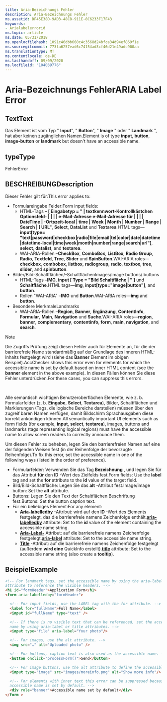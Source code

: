 ```yaml
---
title: Aria-Bezeichnungs Fehler
description: Aria-Bezeichnungs Fehler
ms.assetid: DF45E38D-9AD3-48C8-911E-8C6233F17F43
keywords:
- Arialabelerrorid
ms.topic: article
ms.date: 05/31/2018
ms.openlocfilehash: 1091c46dbb660c4c3568d24bfca34d94ef869f1e
ms.sourcegitcommit: 773fa6257ead6c74154ad3cf46d21e49adc900aa
ms.translationtype: MT
ms.contentlocale: de-DE
ms.lasthandoff: 09/09/2020
ms.locfileid: "104039776"
---
```

# <a name="aria-label-error"></a><span data-ttu-id="17140-104">Aria-Bezeichnungs Fehler</span><span class="sxs-lookup"><span data-stu-id="17140-104">ARIA Label Error</span></span>

## <a name="text"></a><span data-ttu-id="17140-105">Text</span><span class="sxs-lookup"><span data-stu-id="17140-105">Text</span></span>

<span data-ttu-id="17140-106">Das Element ist vom Typ " **Input**", " **Button**", " **Image** " oder " **Landmark** ", hat aber keinen zugänglichen Namen.</span><span class="sxs-lookup"><span data-stu-id="17140-106">Element is of type **input**, **button**, **image-button** or **landmark** but doesn't have an accessible name.</span></span>

## <a name="type"></a><span data-ttu-id="17140-107">type</span><span class="sxs-lookup"><span data-stu-id="17140-107">Type</span></span>

<span data-ttu-id="17140-108">Fehler</span><span class="sxs-lookup"><span data-stu-id="17140-108">Error</span></span>

## <a name="description"></a><span data-ttu-id="17140-109">BESCHREIBUNG</span><span class="sxs-lookup"><span data-stu-id="17140-109">Description</span></span>

<span data-ttu-id="17140-110">Dieser Fehler gilt für:</span><span class="sxs-lookup"><span data-stu-id="17140-110">This error applies to:</span></span>

-   <span data-ttu-id="17140-111">Formulareingabe Felder:</span><span class="sxs-lookup"><span data-stu-id="17140-111">Form input fields:</span></span>
    -   <span data-ttu-id="17140-112">HTML-Tags **– \[ Eingabetyp = " \| textkennwort-Kontrollkästchen Optionsfeld- \| \| \| \| e-Mail-Adresse e-Mail-Adresse für \| \| \| \| DateTime \| -Ortszeit-local \| time \| Week \| Month \| Number \| Range \| Search \| \] URL"**, **Select**, **DataList** und **Textarea**.</span><span class="sxs-lookup"><span data-stu-id="17140-112">HTML tags—**input\[type= "text\|password\|checkbox\|radio\|file\|email\|tel\|color\|date\|datetime\|datetime-local\|time\|week\|month\|number\|range\|search\|url"\]**, **select**, **datalist**, and **textarea**.</span></span>
    -   <span data-ttu-id="17140-113">WAI-ARIA-Rollen –**CheckBox**, **ComboBox**, **ListBox**, **Radio Group**, **Radio**, **Textfeld**, **Tree**, **Slider** und **SpinButton**.</span><span class="sxs-lookup"><span data-stu-id="17140-113">WAI-ARIA roles—**checkbox**, **combobox**, **listbox**, **radiogroup**, **radio**, **textbox**, **tree**, **slider**, and **spinbutton**.</span></span>
-   <span data-ttu-id="17140-114">Bilder/Bild-Schaltflächen/-Schaltflächen</span><span class="sxs-lookup"><span data-stu-id="17140-114">Images/image buttons/ buttons</span></span>
    -   <span data-ttu-id="17140-115">HTML-Tags –**IMG**, **input \[ Type = "Bild Schaltfläche \| " \]** und **Schaltfläche**.</span><span class="sxs-lookup"><span data-stu-id="17140-115">HTML tags—**img**, **input\[type="image\|button"\]**, and **button**.</span></span>
    -   <span data-ttu-id="17140-116">Rollen "WAI-ARIA" –**IMG** und **Button**.</span><span class="sxs-lookup"><span data-stu-id="17140-116">WAI-ARIA roles—**img** and **button**.</span></span>
-   <span data-ttu-id="17140-117">Besondere Merkmale</span><span class="sxs-lookup"><span data-stu-id="17140-117">Landmarks</span></span>
    -   <span data-ttu-id="17140-118">WAI-ARIA-Rollen –**Region**, **Banner**, **Ergänzung**, **ContentInfo**, **Formular**, **Main**, **Navigation** und **Suche**.</span><span class="sxs-lookup"><span data-stu-id="17140-118">WAI-ARIA roles—**region**, **banner**, **complementary**, **contentinfo**, **form**, **main**, **navigation**, and **search**.</span></span>

> [!Note]  
> <span data-ttu-id="17140-119">Die Zugriffs Prüfung zeigt diesen Fehler auch für Elemente an, für die der barrierefreie Name standardmäßig auf der Grundlage des inneren HTML-Inhalts festgelegt wird (siehe das **Banner** Element im obigen Beispiel).</span><span class="sxs-lookup"><span data-stu-id="17140-119">AccChecker shows this error even for elements for which the accessible name is set by default based on inner HTML content (see the **banner** element in the above example).</span></span> <span data-ttu-id="17140-120">In diesen Fällen können Sie diese Fehler unterdrücken.</span><span class="sxs-lookup"><span data-stu-id="17140-120">For these cases, you can suppress this errors.</span></span>

 

<span data-ttu-id="17140-121">Alle semantisch wichtigen Benutzeroberflächen Elemente, wie z. b. Formularfelder (z. b. **Eingabe**, **Select**, **Textarea**), Bilder, Schaltflächen und Markierungen (Tags, die logische Bereiche darstellen) müssen über den zugreif baren Namen verfügen, damit Bildschirm Sprachausgaben diese korrekt ankündigen können.</span><span class="sxs-lookup"><span data-stu-id="17140-121">All semantically important UI elements such as form fields (for example, **input**, **select**, **textarea**), images, buttons and landmarks (tags representing logical regions) must have the accessible name to allow screen readers to correctly announce them.</span></span>

<span data-ttu-id="17140-122">Um diesen Fehler zu beheben, legen Sie den barrierefreien Namen auf eine der folgenden Weisen fest (in der Reihenfolge der bevorzugte Reihenfolge).</span><span class="sxs-lookup"><span data-stu-id="17140-122">To fix this error, set the accessible name in one of the following ways (listed in the order of preference).</span></span>

-   <span data-ttu-id="17140-123">Formularfelder: Verwenden Sie das Tag **Bezeichnung** , und legen Sie für das Attribut **für** den **ID** -Wert des Zielfelds fest.</span><span class="sxs-lookup"><span data-stu-id="17140-123">Form fields: Use the **label** tag and set the **for** attribute to the **id** value of the target field.</span></span>
-   <span data-ttu-id="17140-124">Bild/Bild-Schaltfläche: Legen Sie das **alt** -Attribut fest.</span><span class="sxs-lookup"><span data-stu-id="17140-124">Image/image button: Set the **alt** attribute.</span></span>
-   <span data-ttu-id="17140-125">Buttons: Legen Sie den Text der Schaltflächen Beschriftung fest.</span><span class="sxs-lookup"><span data-stu-id="17140-125">Buttons: Set the button caption text.</span></span>
-   <span data-ttu-id="17140-126">Für ein beliebiges Element:</span><span class="sxs-lookup"><span data-stu-id="17140-126">For any element:</span></span>
    -   <span data-ttu-id="17140-127">[**Aria-labelledby**](https://developer.mozilla.org/docs/Web/Accessibility/ARIA) -Attribut: wird auf den **ID** -Wert des Elements festgelegt, das die barrierefreie namens Zeichenfolge enthält.</span><span class="sxs-lookup"><span data-stu-id="17140-127">[**aria-labelledby**](https://developer.mozilla.org/docs/Web/Accessibility/ARIA) attribute: Set to the **id** value of the element containing the accessible name string.</span></span>
    -   <span data-ttu-id="17140-128">[**Aria-Label-**](https://developer.mozilla.org/docs/Web/Accessibility/ARIA) Attribut: auf die barrierefreie namens Zeichenfolge festgelegt.</span><span class="sxs-lookup"><span data-stu-id="17140-128">[**aria-label**](https://developer.mozilla.org/docs/Web/Accessibility/ARIA) attribute: Set to the accessible name string.</span></span>
    -   <span data-ttu-id="17140-129">[**Title**](https://developer.mozilla.org/docs/Web/HTML/Global_attributes/title) -Attribut: auf die barrierefreie namens Zeichenfolge festgelegt (außerdem **wird eine** QuickInfo erstellt).</span><span class="sxs-lookup"><span data-stu-id="17140-129">[**title**](https://developer.mozilla.org/docs/Web/HTML/Global_attributes/title) attribute: Set to the accessible name string (also create a **tooltip**).</span></span>

## <a name="example"></a><span data-ttu-id="17140-130">Beispiel</span><span class="sxs-lookup"><span data-stu-id="17140-130">Example</span></span>


```HTML
<!-- For landmark tags, set the accessible name by using the aria-labelledby 
attribute to reference the visible headers. -->
<h1 id="formHeader">Application Form</h1>
<form aria-labelledby="formHeader">

  <!-- For input fields, use the LABEL tag with the for attribute. -->
  <label for="fullName">Full Name</label>
  <input id="fullName" type="text" />

  <!-- If there is no visible text that can be referenced, set the accessible 
  name by using aria-label or title attributes. -->
  <input type="file" aria-label="Your photo"/>

  <!-- For images, use the alt attribute. -->
  <img src="…" alt="Uploaded photo" />

  <!-- For buttons, caption text is also used as the accessible name. -->
  <button onclick="processForm()">Send</button>

  <!-- For image buttons, use the alt attribute to define the accessible name. -->
  <input type="image" src="images/moreinfo.png" alt="Show more info"/>

  <!-- For elements with inner text this error can be suppressed because the 
  accessible name is set by default. -->
  <div role="banner">Accessible name set by default</div>
</form >
```



 

 




